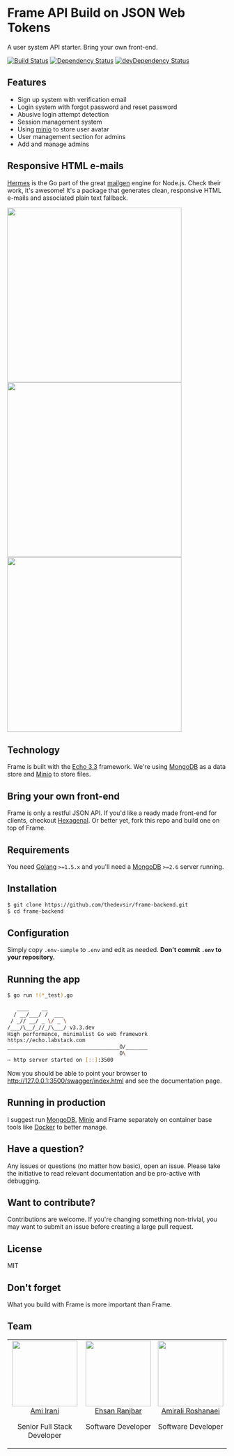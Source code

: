 # Frame API Build on JSON Web Tokens

A user system API starter. Bring your own front-end.

[![Build Status](https://travis-ci.org/thedevsir/frame-backend.svg?branch=master)](https://travis-ci.org/thedevsir/frame-backend)
[![Dependency Status](https://david-dm.org/thedevsir/frame-backend.svg?style=flat)](https://david-dm.org/thedevsir/frame-backend)
[![devDependency Status](https://david-dm.org/thedevsir/frame-backend/dev-status.svg?style=flat)](https://david-dm.org/thedevsir/frame-backend#info=devDependencies)


## Features

 - Sign up system with verification email
 - Login system with forgot password and reset password
 - Abusive login attempt detection
 - Session management system
 - Using [minio](https://minio.io/) to store user avatar
 - User management section for admins
 - Add and manage admins

## Responsive HTML e-mails

[Hermes](https://github.com/matcornic/hermes)  is the Go part of the great [mailgen](https://github.com/eladnava/mailgen) engine for Node.js. Check their work, it's awesome! It's a package that generates clean, responsive HTML e-mails and associated plain text fallback.

<img src="https://raw.githubusercontent.com/matcornic/hermes/master/screens/default/welcome.png" height="400" /> <img src="https://raw.githubusercontent.com/matcornic/hermes/master/screens/default/reset.png" height="400" /> <img src="https://raw.githubusercontent.com/matcornic/hermes/master/screens/default/receipt.png" height="400" />


## Technology

Frame is built with the [Echo 3.3](https://echo.labstack.com/) framework. We're
using [MongoDB](http://www.mongodb.org/) as a data store and [Minio](https://minio.io/) to store files.

## Bring your own front-end

Frame is only a restful JSON API. If you'd like a ready made front-end for clients,
checkout [Hexagenal](https://github.com/thedevsir/hexagonal). Or better yet, fork
this repo and build one on top of Frame.

## Requirements

You need [Golang](https://golang.org/) `>=1.5.x` and you'll need a
[MongoDB](http://www.mongodb.org/downloads) `>=2.6` server running.

## Installation

```bash
$ git clone https://github.com/thedevsir/frame-backend.git
$ cd frame-backend
```

## Configuration


Simply copy `.env-sample` to `.env` and edit as needed. __Don't commit `.env`
to your repository.__

## Running the app

```bash
$ go run !(*_test).go

   ____    __
  / __/___/ /  ___
 / _// __/ _ \/ _ \
/___/\__/_//_/\___/ v3.3.dev
High performance, minimalist Go web framework
https://echo.labstack.com
____________________________________O/_______
                                    O\
⇨ http server started on [::]:3500
```

Now you should be able to point your browser to http://127.0.0.1:3500/swagger/index.html and
see the documentation page.

## Running in production

I suggest run [MongoDB](http://www.mongodb.org/downloads), [Minio](http://minio.io) and Frame separately on container base tools like [Docker](http://docker.com) to better manage.

## Have a question?

Any issues or questions (no matter how basic), open an issue. Please take the
initiative to read relevant documentation and be pro-active with debugging.


## Want to contribute?

Contributions are welcome. If you're changing something non-trivial, you may
want to submit an issue before creating a large pull request.



## License

MIT


## Don't forget

What you build with Frame is more important than Frame. 

## Team

<table border="0">
  <tbody>
    <tr>
      <td align="center" valign="top">
        <img width="150" height="150" src="https://github.com/iraniamir.png?s=150">
        <br>
        <a href="https://github.com/iraniamir">Ami Irani</a>
        <p>Senior Full Stack Developer</p>
      </td>
      <td align="center" valign="top">
        <img width="150" height="150" src="https://github.com/ehsanranjbar.png?s=150">
        <br>
        <a href="https://github.com/ehsanranjbar">Ehsan Ranjbar</a>
        <p>Software Developer</p>
      </td>
      <td align="center" valign="top">
        <img width="150" height="150" src="https://github.com/amiraliio.png?s=150">
        <br>
        <a href="https://github.com/amiraliio">Amirali Roshanaei</a>
        <p>Software Developer</p>
      </td>
     </tr>
  </tbody>
</table>
